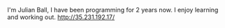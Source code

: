 I'm Julian Ball, I have been programming for 2 years now. I enjoy learning and working out.
http://35.231.192.17/
